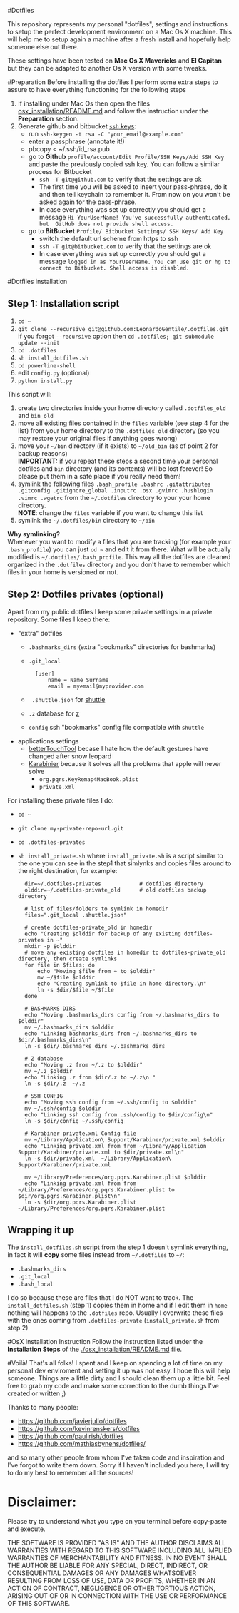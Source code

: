 #Dotfiles

This repository represents my personal "dotfiles", settings and instructions to setup the perfect development environment on a Mac Os X machine. This will help me to setup again a machine after a fresh install and hopefully help someone else out there. 

These settings have been tested on __Mac Os X Mavericks__ and __El Capitan__ but they can be adapted to another Os X version with some tweaks.   

#Preparation 
Before installing the dotfiles I perform some extra steps to assure to have everything functioning for the following steps  

1. If installing under Mac Os then open the files [osx_installation/README.md](./osx_installation/README.md) and follow the instruction under the __Preparation__ section.
2. Generate github and bitbucket [`ssh` keys](https://help.github.com/articles/generating-ssh-keys):  
    - run `ssh-keygen -t rsa -C "your_email@example.com"`    
    - enter a passphrase (annotate it!)  
    - pbcopy < ~/.ssh/id_rsa.pub  
    - go to __Github__  `profile/account/Edit Profile/SSH Keys/Add SSH Key` and paste the previously copied ssh key. You can follow a similar  process for  Bitbucket  
        - `ssh -T git@github.com` to verify that the settings are ok
        - The first time you will be asked to insert your pass-phrase, do it and then tell keychain to remember it. From now on you won't be asked again for the pass-phrase.   
        - In case everything was set up  correctly you should get a message `Hi YourUserName! You've successfully authenticated, but 
        GitHub does not provide shell access.`
    - go to __BitBucket__ `Profile/ Bitbucket Settings/ SSH Keys/ Add Key`
        - switch the default url scheme from https to ssh
        - `ssh -T git@bitbucket.com` to verify that the settings are ok
        - In case everything was set up  correctly you should get a message `logged in as YourUserName. You can use git or hg to connect to Bitbucket. Shell access is disabled.`


#Dotfiles installation 

## Step 1: Installation script

1. `cd ~ `
2. `git clone --recursive git@github.com:LeonardoGentile/.dotfiles.git`   
    if you forgot `--recursive` option then `cd .dotfiles; git submodule update --init`
3. `cd .dotfiles`
4. `sh install_dotfiles.sh`
5. `cd powerline-shell`
6. edit `config.py` (optional)
7. `python install.py`


This script will:  

1. create two directories inside your home directory called `.dotfiles_old` and `bin_old` 
2. move all existing files contained in the  `files` variable (see step 4 for the list) from your home directory to the `.dotfiles_old` directory (so you may restore your original files if anything goes wrong)
3. move your `~/bin` directory (if it exists) to `~/old_bin` (as of point 2 for backup reasons)   
__IMPORTANT:__ if you repeat these steps a second time your personal dotfiles and `bin` directory (and its contents) will be lost forever! So please put them in a safe place if you really need them!
4. symlink the following files `.bash_profile .bashrc .gitattributes .gitconfig .gitignore_global .inputrc .osx .gvimrc .hushlogin .vimrc .wgetrc`
from the `~/.dotfiles` directory to your your home directory.   
__NOTE__: change the `files` variable if you want to change this list
5. symlink the `~/.dotfiles/bin` directory to `~/bin`

__Why symlinking?__  
Whenever you want to modify a files that you are tracking (for example your `.bash_profile`) you can just `cd ~` and edit it from there. What will be actually modified is `~/.dotfiles/.bash_profile`. This way all the dotfiles are cleaned organized in the `.dotfiles` directory and you don't have to remember which files in your home is versioned or not.

## Step 2: Dotfiles privates (optional)
Apart from my public dotfiles I keep some private settings in a private repository.
Some files I keep there: 

 - "extra" dotfiles 
    - `.bashmarks_dirs`  (extra "bookmarks" directories for bashmarks)
    - `.git_local` 

            [user]
                name = Name Surname
                email = myemail@myprovider.com
    - ` .shuttle.json` for [shuttle](http://fitztrev.github.io/shuttle/)
    - `.z` database for [z](https://github.com/rupa/z)
    - `config` ssh "bookmarks" config file compatible with `shuttle`  
- applications settings 
    + [betterTouchTool](http://www.boastr.net) becase I hate how the default gestures have changed after snow leopard 
    + [Karabinier](https://pqrs.org/osx/karabiner/) because it solves all the problems that apple will never solve 
        + `org.pqrs.KeyRemap4MacBook.plist` 
        + `private.xml`

For installing these private files I do:

- `cd ~`
- `git clone my-private-repo-url.git`
- `cd .dotfiles-privates`
- `sh install_private.sh` where `install_private.sh` is a script similar to the one you can see in the step1 that simlynks and copies files around to the right destination, for example:

        dir=~/.dotfiles-privates            # dotfiles directory
        olddir=~/.dotfiles-private_old      # old dotfiles backup directory
        
        # list of files/folders to symlink in homedir
        files=".git_local .shuttle.json"
        
        # create dotfiles-private_old in homedir
        echo "Creating $olddir for backup of any existing dotfiles-privates in ~"
        mkdir -p $olddir
        # move any existing dotfiles in homedir to dotfiles-private_old directory, then create symlinks
        for file in $files; do
            echo "Moving $file from ~ to $olddir"
            mv ~/$file $olddir
            echo "Creating symlink to $file in home directory.\n"
            ln -s $dir/$file ~/$file
        done

        # BASHMARKS DIRS
        echo "Moving .bashmarks_dirs config from ~/.bashmarks_dirs to $olddir"
        mv ~/.bashmarks_dirs $olddir
        echo "Linking bashmarks_dirs from ~/.bashmarks_dirs to $dir/.bashmarks_dirs\n"
        ln -s $dir/.bashmarks_dirs ~/.bashmarks_dirs

        # Z database
        echo "Moving .z from ~/.z to $olddir"
        mv ~/.z $olddir
        echo "Linking .z from $dir/.z to ~/.z\n "
        ln -s $dir/.z  ~/.z

        # SSH CONFIG
        echo "Moving ssh config from ~/.ssh/config to $olddir"
        mv ~/.ssh/config $olddir
        echo "Linking ssh config from .ssh/config to $dir/config\n"
        ln -s $dir/config ~/.ssh/config

        # Karabiner private.xml Config file
        mv ~/Library/Application\ Support/Karabiner/private.xml $olddir
        echo "Linking private.xml from from ~/Library/Application Support/Karabiner/private.xml to $dir/private.xml\n"
        ln -s $dir/private.xml  ~/Library/Application\ Support/Karabiner/private.xml
        
        mv ~/Library/Preferences/org.pqrs.Karabiner.plist $olddir
        echo "Linking private.xml from from ~/Library/Preferences/org.pqrs.Karabiner.plist to $dir/org.pqrs.Karabiner.plist\n"
        ln -s $dir/org.pqrs.Karabiner.plist  ~/Library/Preferences/org.pqrs.Karabiner.plist

## Wrapping it up
The `install_dotfiles.sh` script from the step 1 doesn't symlink everything, in fact it will __copy__ some files instead from `~/.dotfiles` to `~/`:

- `.bashmarks_dirs`
- `.git_local`
- `.bash_local`

I do so because these are files that I do NOT want to track. The `install_dotfiles.sh` (step 1) copies them in home and if I edit them in `home` nothing will happens to the `.dotfiles` repo.  Usually I overwrite these files with the ones coming from `.dotfiles-private` (`install_private.sh` from step 2)

#OsX Installation Instruction
Follow the instruction listed under the __Installation Steps__ of the [./osx_installation/README.md](./osx_installation/README.md) file.

#Voilà!
That's all folks! I spent and I keep on spending a lot of time on my personal dev enviroment and setting it up was not easy. I hope this will help someone. Things are a little dirty and I should clean them up a little bit. Feel free to grab my code and make some correction to the dumb things I've created or written ;)

Thanks to many people:

* https://github.com/javierjulio/dotfiles
*  https://github.com/kevinrenskers/dotfiles
*  https://github.com/paulirish/dotfiles
*  https://github.com/mathiasbynens/dotfiles/

and so many other people from whom I've taken code and inspiration and I've forgot to write them down. Sorry if I haven't included you here, I will try to do my best to remember all the sources!

# Disclaimer:
Please try to understand what you type on you terminal before copy-paste and execute. 

THE SOFTWARE IS PROVIDED "AS IS" AND THE AUTHOR DISCLAIMS ALL WARRANTIES WITH REGARD TO THIS SOFTWARE INCLUDING ALL IMPLIED WARRANTIES OF MERCHANTABILITY AND FITNESS. IN NO EVENT SHALL THE AUTHOR BE LIABLE FOR ANY SPECIAL, DIRECT, INDIRECT, OR CONSEQUENTIAL DAMAGES OR ANY DAMAGES WHATSOEVER RESULTING FROM LOSS OF USE, DATA OR PROFITS, WHETHER IN AN ACTION OF CONTRACT, NEGLIGENCE OR OTHER TORTIOUS ACTION, ARISING OUT OF OR IN CONNECTION WITH THE USE OR PERFORMANCE OF THIS SOFTWARE.


